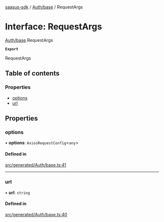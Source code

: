 [saasus-sdk](../README.md) / [Auth/base](../modules/Auth_base.md) / RequestArgs

# Interface: RequestArgs

[Auth/base](../modules/Auth_base.md).RequestArgs

**`Export`**

RequestArgs

## Table of contents

### Properties

- [options](Auth_base.RequestArgs.md#options)
- [url](Auth_base.RequestArgs.md#url)

## Properties

### options

• **options**: `AxiosRequestConfig`\<`any`\>

#### Defined in

[src/generated/Auth/base.ts:41](https://github.com/saasus-platform/saasus-sdk-javascript/blob/2c78b0a/src/generated/Auth/base.ts#L41)

___

### url

• **url**: `string`

#### Defined in

[src/generated/Auth/base.ts:40](https://github.com/saasus-platform/saasus-sdk-javascript/blob/2c78b0a/src/generated/Auth/base.ts#L40)
